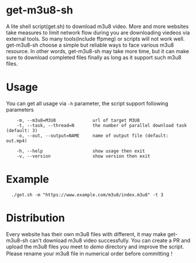 # get-m3u8-sh
A lite shell script(get.sh) to download m3u8 video. More and more websites take measures to limit network flow during you are downloading viedeos via external tools.
So many tools(include ffpmeg) or scripts will not work well. get-m3u8-sh choose a simple but reliable ways to face various m3u8 resource. In other words, get-m3u8-sh
may take more time, but it can make sure to download completed files finally as long as it support such m3u8 files.

# Usage
You can get all usage via `-h` parameter, the script support following parameters
```
    -m, --m3u8=M3U8              url of target M3U8
    -t, --task, --thread=N       the number of parallel download task (default: 3)
    -o, --out, --output=NAME     name of output file (default: out.mp4)

    -h, --help                   show usage then exit
    -v, --version                show version then exit
```

# Example

```
  ./get.sh -m "https://www.example.com/m3u8/index.m3u8" -t 3
```

# Distribution

Every website has their own m3u8 files with different, it may make get-m3u8-sh can't download m3u8 video successfully. You can create a PR and upload the m3u8 files
you meet to <i>demo</i> directory and improve the script. Please rename your m3u8 file in numerical order before committing！
